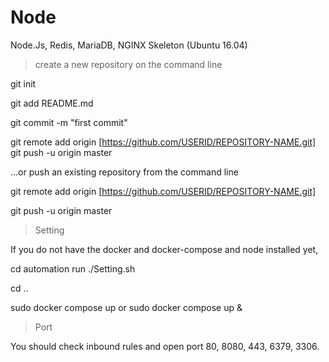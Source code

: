 # Node
Node.Js, Redis, MariaDB, NGINX Skeleton (Ubuntu 16.04)


>create a new repository on the command line

git init

git add README.md

git commit -m "first commit"

git remote add origin [https://github.com/USERID/REPOSITORY-NAME.git]
git push -u origin master


…or push an existing repository from the command line

git remote add origin [https://github.com/USERID/REPOSITORY-NAME.git]

git push -u origin master


>Setting

If you do not have the docker and docker-compose and node installed yet, 

cd automation 
run ./Setting.sh

cd ..

sudo docker compose up or sudo docker compose up &



>Port

You should check inbound rules and open port 80, 8080, 443, 6379, 3306.
